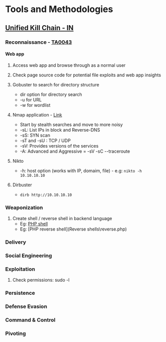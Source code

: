 # Tools and Methodologies
## [Unified Kill Chain - IN](https://www.unifiedkillchain.com/assets/The-Unified-Kill-Chain.pdf)
### Reconnaissance - [TA0043](https://attack.mitre.org/tactics/TA0043/)
#### Web app
1. Access web app and browse through as a normal user
2.  Check page source code for potential file exploits and web app insights
3. Gobuster to search for directory structure
   - dir option for directory search
   - -u for URL
   - -w for wordlist
4. Nmap application - [Link](https://nmap.org/book/toc.html)
   - Start by stealth searches and move to more noisy
   - -sL: List IPs in block and Reverse-DNS
   - -sS: SYN scan
   - -sT and -sU : TCP  / UDP
   - -sV: Provides versions of the services
   - -A: Advanced and Aggressive = -sV -sC --traceroute
5. Nikto
   - -h: host option (works with IP, domaim, file) - e.g: ``` nikto -h 10.10.10.10 ```

6. Dirbuster
   - ``` dirb http://10.10.10.10 ```



### Weaponization
1. Create shell / reverse shell in backend language
   - Eg: [PHP shell](Shells\shell.php)
   - Eg: [PHP reverse shell](Reverse shells\reverse.php)
### Delivery
### Social Engineering
### Exploitation
1. Check permissions: sudo -l
### Persistence
### Defense Evasion
### Command & Control
### Pivoting
